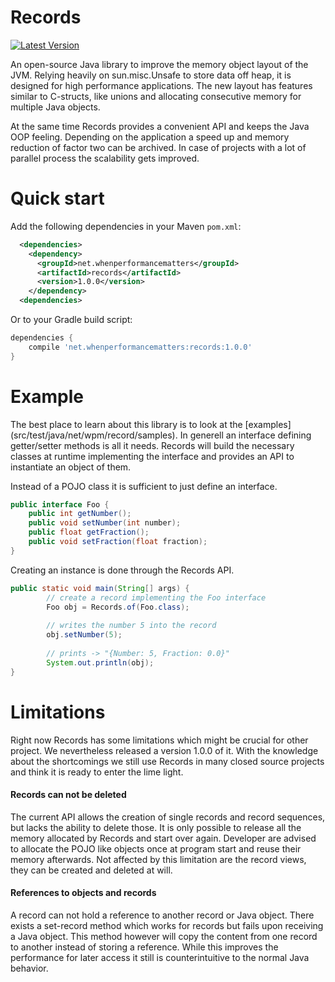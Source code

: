 Records
=======
[![Latest Version](https://img.shields.io/maven-central/v/net.whenperformancematters/records.svg?maxAge=2592000&label=Latest%20Release)](http://search.maven.org/#search%7Cga%7C1%7Ca%3A%22records%22)

An open-source Java library to improve the memory object layout of the JVM. Relying heavily on sun.misc.Unsafe to store data off heap, it is designed for high performance applications. The new layout has features similar to C-structs, like unions and allocating consecutive memory for multiple Java objects. 

At the same time Records provides a convenient API and keeps the Java OOP feeling. Depending on the application a speed up and memory reduction of factor two can be archived. In case of projects with a lot of parallel process the scalability gets improved.

Quick start
=======
Add the following dependencies in your Maven `pom.xml`:
```xml
  <dependencies>
    <dependency>
      <groupId>net.whenperformancematters</groupId>
      <artifactId>records</artifactId>
      <version>1.0.0</version>
    </dependency>
  <dependencies>
```

Or to your Gradle build script:
```groovy
dependencies {
    compile 'net.whenperformancematters:records:1.0.0'
}
```

Example
=======

The best place to learn about this library is to look at the [examples] (src/test/java/net/wpm/record/samples). In generell an interface defining getter/setter methods is all it needs. Records will build the necessary classes at runtime implementing the interface and provides an API to instantiate an object of them. 

  
Instead of a POJO class it is sufficient to just define an interface.
```java
public interface Foo {
	public int getNumber();
	public void setNumber(int number);
	public float getFraction();
	public void setFraction(float fraction);
}
```

Creating an instance is done through the Records API.
```java
public static void main(String[] args) {
		// create a record implementing the Foo interface
		Foo obj = Records.of(Foo.class);
		
		// writes the number 5 into the record
		obj.setNumber(5);
		
		// prints -> "{Number: 5, Fraction: 0.0}"
		System.out.println(obj);
}
```

Limitations
=======

Right now Records has some limitations which might be crucial for other project. We nevertheless released a version 1.0.0 of it. With the knowledge about the shortcomings we still use Records in many closed source projects and think it is ready to enter the lime light.

#### Records can not be deleted
The current API allows the creation of single records and record sequences, but lacks the ability to delete those. It is only possible to release all the memory allocated by Records and start over again. Developer are advised to allocate the POJO like objects once at program start and reuse their memory afterwards. Not affected by this limitation are the record views, they can be created and deleted at will.

#### References to objects and records
A record can not hold a reference to another record or Java object. There exists a set-record method which works for records but fails upon receiving a Java object. This method however will copy the content from one record to another instead of storing a reference. While this improves the performance for later access it still is counterintuitive to the normal Java behavior. 